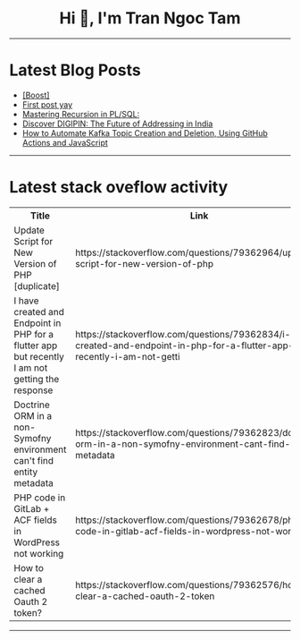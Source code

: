 <h1 align="center">Hi 👋, I'm Tran Ngoc Tam</h1>

---

# Latest Blog Posts 
<!-- BLOG-POST-LIST:START -->
- [[Boost]](https://dev.to/uliyahoo/-4hfa)
- [First post yay](https://dev.to/lucas-moura-veloso/first-post-yay-2b55)
- [Mastering Recursion in PL/SQL:](https://dev.to/ghattas365/mastering-recursion-in-plsql-1b6l)
- [Discover DIGIPIN: The Future of Addressing in India](https://dev.to/ronitjadhav/discover-digipin-the-future-of-addressing-in-india-can)
- [How to Automate Kafka Topic Creation and Deletion, Using GitHub Actions and JavaScript](https://dev.to/pmbanugo/how-to-automate-kafka-topic-creation-and-deletion-using-github-actions-and-javascript-p9n)
<!-- BLOG-POST-LIST:END -->

---

# Latest stack oveflow activity
<table>
  <tr><th>Title</th><th>Link</th></tr>
  <!-- STACKOVERFLOW:START --><tr><td>Update Script for New Version of PHP [duplicate]</td><td>https://stackoverflow.com/questions/79362964/update-script-for-new-version-of-php</td></tr><tr><td>I have created and Endpoint in PHP for a flutter app but recently I am not getting the response</td><td>https://stackoverflow.com/questions/79362834/i-have-created-and-endpoint-in-php-for-a-flutter-app-but-recently-i-am-not-getti</td></tr><tr><td>Doctrine ORM in a non-Symofny environment can&#39;t find entity metadata</td><td>https://stackoverflow.com/questions/79362823/doctrine-orm-in-a-non-symofny-environment-cant-find-entity-metadata</td></tr><tr><td>PHP code in GitLab + ACF fields in WordPress not working</td><td>https://stackoverflow.com/questions/79362678/php-code-in-gitlab-acf-fields-in-wordpress-not-working</td></tr><tr><td>How to clear a cached Oauth 2 token?</td><td>https://stackoverflow.com/questions/79362576/how-to-clear-a-cached-oauth-2-token</td></tr><!-- STACKOVERFLOW:END -->
</table>

---


